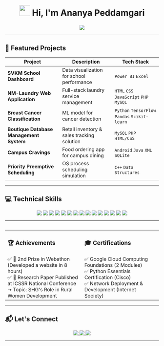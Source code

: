 <h1 align="center">
  <img src="https://media.giphy.com/media/hvRJCLFzcasrR4ia7z/giphy.gif" width="35"> 
  Hi, I'm Ananya Peddamgari  
</h1>

<h3 align="center">
  <img src="https://readme-typing-svg.herokuapp.com?font=Arial&size=24&duration=4000&color=F75C7E&center=true&vCenter=true&width=600&height=35&lines=Turning+Data%2C+Code%2C+and+Ideas+into+Impactful+Solutions" />
</h3>

---

## 🚀 Featured Projects  

| **Project**                             | **Description**                                    | **Tech Stack**                                      |
|------------------------------------------|---------------------------------------------------|------------------------------------------------------|
| **SVKM School Dashboard**               | Data visualization for school performance        | `Power BI` `Excel`                                   |
| **NM-Laundry Web Application**          | Full-stack laundry service management            | `HTML` `CSS` `JavaScript` `PHP` `MySQL`             |
| **Breast Cancer Classification**        | ML model for cancer detection                    | `Python` `TensorFlow` `Pandas` `Scikit-learn`       |
| **Boutique Database Management System** | Retail inventory & sales tracking solution       | `MySQL` `PHP` `HTML/CSS`                            |
| **Campus Cravings**                     | Food ordering app for campus dining              | `Android` `Java` `XML` `SQLite`                     |
| **Priority Preemptive Scheduling**      | OS process scheduling simulation                 | `C++` `Data Structures`                             |

---

## 💻 Technical Skills  

<p align="center">
  <img src="https://img.shields.io/badge/Python-3776AB?style=for-the-badge&logo=python&logoColor=white">
  <img src="https://img.shields.io/badge/C++-00599C?style=for-the-badge&logo=cplusplus&logoColor=white">
  <img src="https://img.shields.io/badge/R-276DC3?style=for-the-badge&logo=r&logoColor=white">
  <img src="https://img.shields.io/badge/HTML5-E34F26?style=for-the-badge&logo=html5&logoColor=white">
  <img src="https://img.shields.io/badge/CSS3-1572B6?style=for-the-badge&logo=css3&logoColor=white">
  <img src="https://img.shields.io/badge/JavaScript-F7DF1E?style=for-the-badge&logo=javascript&logoColor=black">
  <img src="https://img.shields.io/badge/Angular-DD0031?style=for-the-badge&logo=angular&logoColor=white">
  <img src="https://img.shields.io/badge/Bootstrap-7952B3?style=for-the-badge&logo=bootstrap&logoColor=white">
  <img src="https://img.shields.io/badge/PHP-777BB4?style=for-the-badge&logo=php&logoColor=white">
  <img src="https://img.shields.io/badge/React-61DAFB?style=for-the-badge&logo=react&logoColor=black">
  <img src="https://img.shields.io/badge/MySQL-4479A1?style=for-the-badge&logo=mysql&logoColor=white">
  <img src="https://img.shields.io/badge/SQLite-003B57?style=for-the-badge&logo=sqlite&logoColor=white">
  <img src="https://img.shields.io/badge/TensorFlow-FF6F00?style=for-the-badge&logo=tensorflow&logoColor=white">
  <img src="https://img.shields.io/badge/Power%20BI-F2C811?style=for-the-badge&logo=powerbi&logoColor=black">
  <img src="https://img.shields.io/badge/AWS-232F3E?style=for-the-badge&logo=amazon-aws&logoColor=white">
</p>

---

##  

<table>
  <tr>
    <td valign="top" width="50%"><h3>🏆 Achievements</h3></td>
    <td valign="top" width="50%"><h3>🎓 Certifications</h3></td>
  </tr>
  <tr>
    <td valign="top">
      ✅ 🥈 2nd Prize in Webathon (Developed a website in 8 hours) <br>
      ✅ 📜 Research Paper Published at ICSSR National Conference <br>
      ➝ Topic: SHG's Role in Rural Women Development  
    </td>
    <td valign="top">
      ✅ Google Cloud Computing Foundations (2 Modules) <br>
      ✅ Python Essentials Certification (Cisco) <br>
      ✅ Network Deployment & Development (Internet Society)  
    </td>
  </tr>
</table>

---


## 📬 Let's Connect  

<p align="center">
  <a href="https://www.linkedin.com/in/ananya-peddamgari-a6311026a/">
    <img src="https://img.shields.io/badge/LinkedIn-0077B5?style=for-the-badge&logo=linkedin&logoColor=white">
  </a>
  <a href="https://www.leetcode.com/rp5wdc6d3y">
    <img src="https://img.shields.io/badge/LeetCode-FFA116?style=for-the-badge&logo=leetcode&logoColor=black">
  </a>
  <a href="mailto:peddamgariananya@gmail.com">
    <img src="https://img.shields.io/badge/Email-D14836?style=for-the-badge&logo=gmail&logoColor=white">
  </a>
</p>

---


